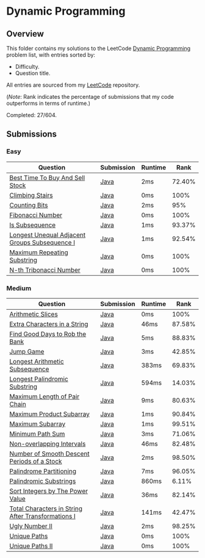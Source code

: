 # Dynamic Programming

## Overview
This folder contains my solutions to the LeetCode [Dynamic Programming](https://leetcode.com/problem-list/dynamic-programming/) problem list,
with entries sorted by:
- Difficulty.
- Question title.

All entries are sourced from my [LeetCode](https://github.com/shumarb/leetcode) repository.

(*Note*: Rank indicates the percentage of submissions that my code outperforms in terms of runtime.)

Completed: 27/604.

## Submissions
### Easy
| Question                                                                                                                                  | Submission                                                                                                        | Runtime | Rank   |
|-------------------------------------------------------------------------------------------------------------------------------------------|-------------------------------------------------------------------------------------------------------------------|---------|--------|
| [Best Time To Buy And Sell Stock](https://leetcode.com/problems/best-time-to-buy-and-sell-stock/description/)                             | [Java](https://github.com/shumarb/leetcode/blob/main/submissions/BestTimeToBuyAndSellStock.java)                  | 2ms     | 72.40% |
| [Climbing Stairs](https://leetcode.com/problems/climbing-stairs/description/)                                                             | [Java](https://github.com/shumarb/leetcode/blob/main/submissions/ClimbingStairs.java)                             | 0ms     | 100%   |
| [Counting Bits](https://leetcode.com/problems/counting-bits/description/)                                                                 | [Java](https://github.com/shumarb/leetcode/blob/main/submissions/CountingBits.java)                               | 2ms     | 95%    |
| [Fibonacci Number](https://leetcode.com/problems/fibonacci-number/description/)                                                           | [Java](https://github.com/shumarb/leetcode/blob/main/submissions/FibonacciNumber.java)                            | 0ms     | 100%   |
| [Is Subsequence](https://leetcode.com/problems/is-subsequence/description/)                                                               | [Java](https://github.com/shumarb/leetcode/blob/main/submissions/IsSubsequence.java)                              | 1ms     | 93.37% |
| [Longest Unequal Adjacent Groups Subsequence I](https://leetcode.com/problems/longest-unequal-adjacent-groups-subsequence-i/description/) | [Java](https://github.com/shumarb/leetcode/blob/main/submissions/LongestUnequalAdjacentGroupsSubsequenceOne.java) | 1ms     | 92.54% |
| [Maximum Repeating Substring](https://leetcode.com/problems/maximum-repeating-substring/description/)                                     | [Java](https://github.com/shumarb/leetcode/blob/main/submissions/MaximumRepeatingSubstring.java)                  | 0ms     | 100%   |
| [N-th Tribonacci Number](https://leetcode.com/problems/n-th-tribonacci-number/description/)                                               | [Java](https://github.com/shumarb/leetcode/blob/main/submissions/NthTribonacciNumber.java)                        | 0ms     | 100%   |

### Medium
| Question                                                                                                                                            | Submission                                                                                                            | Runtime | Rank   |
|-----------------------------------------------------------------------------------------------------------------------------------------------------|-----------------------------------------------------------------------------------------------------------------------|---------|--------|
| [Arithmetic Slices](https://leetcode.com/problems/arithmetic-slices/description/)                                                                   | [Java](https://github.com/shumarb/leetcode/blob/main/submissions/ArithmeticSlices.java)                               | 0ms     | 100%   |
| [Extra Characters in a String](https://leetcode.com/problems/extra-characters-in-a-string/description/)                                             | [Java](https://github.com/shumarb/leetcode/blob/main/submissions/ExtraCharactersInAString.java)                       | 46ms    | 87.58% | 
| [Find Good Days to Rob the Bank](https://leetcode.com/problems/find-good-days-to-rob-the-bank/description/)                                         | [Java](https://github.com/shumarb/leetcode/blob/main/submissions/FindGoodDaysToRobTheBank.java)                       | 5ms     | 88.83% |
| [Jump Game](https://leetcode.com/problems/jump-game/description/)                                                                                   | [Java](https://github.com/shumarb/leetcode/blob/main/submissions/JumpGame.java)                                       | 3ms     | 42.85% |
| [Longest Arithmetic Subsequence](https://leetcode.com/problems/longest-arithmetic-subsequence/description/)                                         | [Java](https://github.com/shumarb/leetcode/blob/main/submissions/LongestArithmeticSubsequence.java)                   | 383ms   | 69.83% |
| [Longest Palindromic Substring](https://leetcode.com/problems/longest-palindromic-substring/description/)                                           | [Java](https://github.com/shumarb/leetcode/blob/main/submissions/LongestPalindromicSubstring.java)                    | 594ms   | 14.03% |
| [Maximum Length of Pair Chain](https://leetcode.com/problems/maximum-gap/description/)                                                              | [Java](https://github.com/shumarb/leetcode/blob/main/submissions/MaximumLengthOfPairChain.java)                       | 9ms     | 80.63% |
| [Maximum Product Subarray](https://leetcode.com/problems/maximum-product-subarray/description/)                                                     | [Java](https://github.com/shumarb/leetcode/blob/main/submissions/MaximumProductSubarray.java)                         | 1ms     | 90.84% |
| [Maximum Subarray](https://leetcode.com/problems/maximum-subarray/description/)                                                                     | [Java](https://github.com/shumarb/leetcode/blob/main/submissions/MaximumSubarray.java)                                | 1ms     | 99.51% |
| [Minimum Path Sum](https://leetcode.com/problems/minimum-path-sum/description/)                                                                     | [Java](https://github.com/shumarb/leetcode/blob/main/submissions/MinimumPathSum.java)                                 | 3ms     | 71.06% |
| [Non-overlapping Intervals](https://leetcode.com/problems/non-overlapping-intervals/description/)                                                   | [Java](https://github.com/shumarb/leetcode/blob/main/submissions/NonOverlappingIntervals.java)                        | 46ms    | 82.48% |
| [Number of Smooth Descent Periods of a Stock](https://leetcode.com/problems/number-of-smooth-descent-periods-of-a-stock/description/)               | [Java](https://github.com/shumarb/leetcode/blob/main/submissions/NumberOfSmoothDescentPeriodsOfAStock.java)           | 2ms     | 98.50% |
| [Palindrome Partitioning](https://leetcode.com/problems/palindrome-partitioning/description/)                                                       | [Java](https://github.com/shumarb/leetcode/blob/main/submissions/PalindromePartitioning.java)                         | 7ms     | 96.05% |
| [Palindromic Substrings](https://leetcode.com/problems/palindromic-substrings/description/)                                                         | [Java](https://github.com/shumarb/leetcode/blob/main/submissions/PalindromicSubstrings.java)                          | 860ms   | 6.11%  |
| [Sort Integers by The Power Value](https://leetcode.com/problems/sort-integers-by-the-power-value/description/)                                     | [Java](https://github.com/shumarb/leetcode/blob/main/submissions/SortIntegersByThePowerValue.java)                    | 36ms    | 82.14% |
| [Total Characters in String After Transformations I](https://leetcode.com/problems/total-characters-in-string-after-transformations-i/description/) | [Java](https://github.com/shumarb/leetcode/blob/main/submissions/TotalCharactersInStringAfterTransformationsOne.java) | 141ms   | 42.47% | 
| [Ugly Number II](https://leetcode.com/problems/ugly-number-ii/description/)                                                                         | [Java](https://github.com/shumarb/leetcode/blob/main/submissions/UglyNumberTwo.java)                                  | 2ms     | 98.25% | 
| [Unique Paths](https://leetcode.com/problems/unique-paths/description/)                                                                             | [Java](https://github.com/shumarb/leetcode/blob/main/submissions/UniquePaths.java)                                    | 0ms     | 100%   |
| [Unique Paths II](https://leetcode.com/problems/unique-paths-ii/description/)                                                                       | [Java](https://github.com/shumarb/leetcode/blob/main/submissions/UniquePathsTwo.java)                                 | 0ms     | 100%   |
